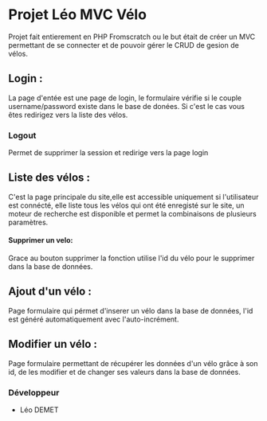 # Projet Léo MVC Vélo

Projet fait entierement en PHP Fromscratch ou le but était de créer un MVC permettant de se connecter et de pouvoir gérer le CRUD de gesion de vélos.

## Login : 
La page d'entée est une page de login, le formulaire vérifie si le couple username/password existe dans le base de donées. Si c'est le cas vous êtes redirigez vers la liste des vélos.
### Logout
Permet de supprimer la session et redirige vers la page login

## Liste des vélos :
C'est la page principale du site,elle est accessible uniquement si l'utilisateur est connécté, elle liste tous les vélos qui ont été enregisté sur le site, un moteur de recherche est disponible et permet la combinaisons de plusieurs paramètres.
#### Supprimer un velo:
Grace au bouton supprimer la fonction utilise l'id du vélo pour le supprimer dans la base de données.

## Ajout d'un vélo : 
Page formulaire qui pérmet d'inserer un vélo dans la base de données, l'id est généré automatiquement avec l'auto-incrément.

## Modifier un vélo :
Page formulaire permettant de récupérer les données d'un vélo grâce à son id, de les modifier et de changer ses valeurs dans la base de données.

 
### Développeur
- Léo DEMET
